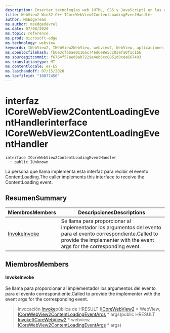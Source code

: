 ```yaml
---
description: Insertar tecnologías web (HTML, CSS y JavaScript) en las aplicaciones nativas con el control Microsoft Edge WebView2
title: WebView2 Win32 C++ ICoreWebView2ContentLoadingEventHandler
author: MSEdgeTeam
ms.author: msedgedevrel
ms.date: 07/08/2020
ms.topic: reference
ms.prod: microsoft-edge
ms.technology: webview
keywords: IWebView2, IWebView2WebView, webview2, WebView, aplicaciones Win32, Win32, Edge, ICoreWebView2, ICoreWebView2Controller, control de explorador, HTML Edge, ICoreWebView2ContentLoadingEventHandler
ms.openlocfilehash: fb6e3cfabae0116ac746d6e8e5cc03efa0f1c1b6
ms.sourcegitcommit: f6764f57aed9ab7229e4eb6cc8851d0cea667403
ms.translationtype: MT
ms.contentlocale: es-ES
ms.lasthandoff: 07/15/2020
ms.locfileid: "10877450"
---
```

# <span data-ttu-id="c9244-104">interfaz ICoreWebView2ContentLoadingEventHandler</span><span class="sxs-lookup"><span data-stu-id="c9244-104">interface ICoreWebView2ContentLoadingEventHandler</span></span> 

```
interface ICoreWebView2ContentLoadingEventHandler
  : public IUnknown
```

<span data-ttu-id="c9244-105">La persona que llama implementa esta interfaz para recibir el evento ContentLoading.</span><span class="sxs-lookup"><span data-stu-id="c9244-105">The caller implements this interface to receive the ContentLoading event.</span></span>

## <span data-ttu-id="c9244-106">Resumen</span><span class="sxs-lookup"><span data-stu-id="c9244-106">Summary</span></span>

 <span data-ttu-id="c9244-107">Miembros</span><span class="sxs-lookup"><span data-stu-id="c9244-107">Members</span></span>                        | <span data-ttu-id="c9244-108">Descripciones</span><span class="sxs-lookup"><span data-stu-id="c9244-108">Descriptions</span></span>
--------------------------------|---------------------------------------------
[<span data-ttu-id="c9244-109">Invoke</span><span class="sxs-lookup"><span data-stu-id="c9244-109">Invoke</span></span>](#invoke) | <span data-ttu-id="c9244-110">Se llama para proporcionar al implementador los argumentos del evento para el evento correspondiente.</span><span class="sxs-lookup"><span data-stu-id="c9244-110">Called to provide the implementer with the event args for the corresponding event.</span></span>

## <span data-ttu-id="c9244-111">Miembros</span><span class="sxs-lookup"><span data-stu-id="c9244-111">Members</span></span>

#### <span data-ttu-id="c9244-112">Invoke</span><span class="sxs-lookup"><span data-stu-id="c9244-112">Invoke</span></span> 

<span data-ttu-id="c9244-113">Se llama para proporcionar al implementador los argumentos del evento para el evento correspondiente.</span><span class="sxs-lookup"><span data-stu-id="c9244-113">Called to provide the implementer with the event args for the corresponding event.</span></span>

> <span data-ttu-id="c9244-114">invocación [Invoke](#invoke)pública de HRESULT ([ICoreWebView2](icorewebview2.md) \* WebView, [ICoreWebView2ContentLoadingEventArgs](icorewebview2contentloadingeventargs.md) \* args)</span><span class="sxs-lookup"><span data-stu-id="c9244-114">public HRESULT [Invoke](#invoke)([ICoreWebView2](icorewebview2.md) \* webview, [ICoreWebView2ContentLoadingEventArgs](icorewebview2contentloadingeventargs.md) \* args)</span></span>

